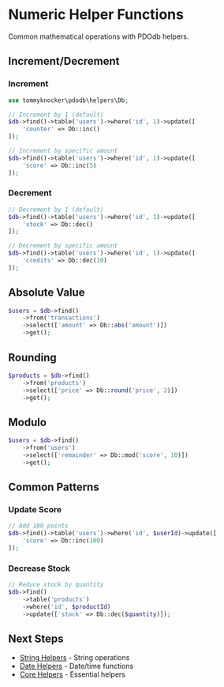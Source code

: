 # Numeric Helper Functions

Common mathematical operations with PDOdb helpers.

## Increment/Decrement

### Increment

```php
use tommyknocker\pdodb\helpers\Db;

// Increment by 1 (default)
$db->find()->table('users')->where('id', 1)->update([
    'counter' => Db::inc()
]);

// Increment by specific amount
$db->find()->table('users')->where('id', 1)->update([
    'score' => Db::inc(5)
]);
```

### Decrement

```php
// Decrement by 1 (default)
$db->find()->table('users')->where('id', 1)->update([
    'stock' => Db::dec()
]);

// Decrement by specific amount
$db->find()->table('users')->where('id', 1)->update([
    'credits' => Db::dec(10)
]);
```

## Absolute Value

```php
$users = $db->find()
    ->from('transactions')
    ->select(['amount' => Db::abs('amount')])
    ->get();
```

## Rounding

```php
$products = $db->find()
    ->from('products')
    ->select(['price' => Db::round('price', 2)])
    ->get();
```

## Modulo

```php
$users = $db->find()
    ->from('users')
    ->select(['remainder' => Db::mod('score', 10)])
    ->get();
```

## Common Patterns

### Update Score

```php
// Add 100 points
$db->find()->table('users')->where('id', $userId)->update([
    'score' => Db::inc(100)
]);
```

### Decrease Stock

```php
// Reduce stock by quantity
$db->find()
    ->table('products')
    ->where('id', $productId)
    ->update(['stock' => Db::dec($quantity)]);
```

## Next Steps

- [String Helpers](string-helpers.md) - String operations
- [Date Helpers](date-helpers.md) - Date/time functions
- [Core Helpers](core-helpers.md) - Essential helpers

